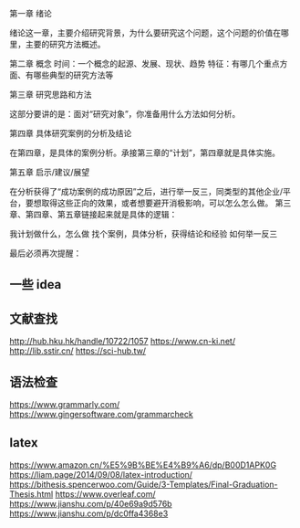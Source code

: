 第一章 绪论

绪论这一章，主要介绍研究背景，为什么要研究这个问题，这个问题的价值在哪里，主要的研究方法概述。

第二章 概念
时间：一个概念的起源、发展、现状、趋势
特征：有哪几个重点方面、有哪些典型的研究方法等

第三章 研究思路和方法

这部分要讲的是：面对“研究对象”，你准备用什么方法如何分析。

第四章 具体研究案例的分析及结论

在第四章，是具体的案例分析。承接第三章的“计划”，第四章就是具体实施。

第五章 启示/建议/展望

在分析获得了“成功案例的成功原因”之后，进行举一反三，同类型的其他企业/平台，要想取得这些正向的效果，或者想要避开消极影响，可以怎么怎么做。
第三章、第四章、第五章链接起来就是具体的逻辑：

我计划做什么，怎么做
找个案例，具体分析，获得结论和经验
如何举一反三

最后必须再次提醒：

## 一些 idea


## 文献查找

http://hub.hku.hk/handle/10722/1057
https://www.cn-ki.net/
http://lib.sstir.cn/
https://sci-hub.tw/

## 语法检查

https://www.grammarly.com/
https://www.gingersoftware.com/grammarcheck

## latex

https://www.amazon.cn/%E5%9B%BE%E4%B9%A6/dp/B00D1APK0G
https://liam.page/2014/09/08/latex-introduction/
https://bithesis.spencerwoo.com/Guide/3-Templates/Final-Graduation-Thesis.html
https://www.overleaf.com/
https://www.jianshu.com/p/40e69a9d576b
https://www.jianshu.com/p/dc0ffa4368e3
